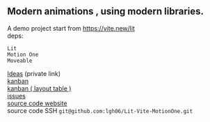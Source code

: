 ## Modern animations , using modern libraries. 
A demo project start from https://vite.new/lit  
deps:
```
Lit  
Motion One  
Moveable  
```  
[Ideas](https://trip.feishu.cn/wiki/wikcnz6DnYmOUU8OfNhUm9LiCre)  (private link)  
[kanban](https://github.com/users/lgh06/projects/1/views/1)  
[kanban ( layout table )](https://github.com/users/lgh06/projects/1/views/1?layout=table)  
[issues](https://github.com/lgh06/Lit-Vite-MotionOne/issues)  
[source code website](https://github.com/lgh06/Lit-Vite-MotionOne)  
source code SSH  `git@github.com:lgh06/Lit-Vite-MotionOne.git`  

